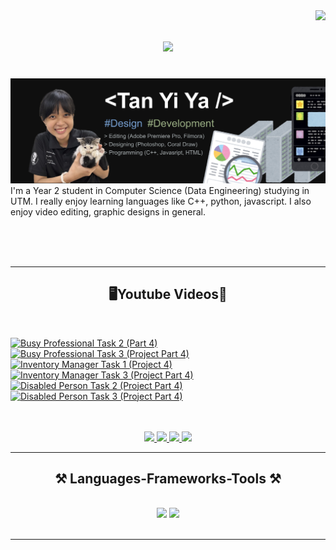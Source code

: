<img align="right" src="https://visitor-badge.laobi.icu/badge?page_id=Bomi3002.Bomi3002" />

<h1 align="center">
    <img src="https://readme-typing-svg.herokuapp.com/?font=Righteous&size=35&center=true&vCenter=true&width=500&height=70&duration=4000&lines=Hi+There!+👋;+I'm+Yi+Ya!;" />
</h1>
<br>
<img src="https://github.com/Bomi3002/Bomi3002/blob/main/assets/poster.jpg" />
I'm a Year 2 student in Computer Science (Data Engineering) studying in UTM. I really enjoy learning languages like C++, python, javascript. I also enjoy video editing, graphic designs in general. 

<br/><br/><br/>

 <hr/>
 
<h2 align="center">🖥️Youtube Videos📁</h2>
<br/>
    
<!-- BEGIN YOUTUBE-CARDS -->
[![Busy Professional Task 2 (Part 4)](https://ytcards.demolab.com/?id=OzirPHMS3aU&title=Busy+Professional+Task+2+%28Part+4%29&lang=en&timestamp=1719123290&background_color=%230d1117&title_color=%23ffffff&stats_color=%23dedede&max_title_lines=1&width=250&border_radius=5 "Busy Professional Task 2 (Part 4)")](https://www.youtube.com/watch?v=OzirPHMS3aU)
[![Busy Professional Task 3 (Project Part 4)](https://ytcards.demolab.com/?id=pK-O5HSHnUE&title=Busy+Professional+Task+3+%28Project+Part+4%29&lang=en&timestamp=1719123242&background_color=%230d1117&title_color=%23ffffff&stats_color=%23dedede&max_title_lines=1&width=250&border_radius=5 "Busy Professional Task 3 (Project Part 4)")](https://www.youtube.com/watch?v=pK-O5HSHnUE)
[![Inventory Manager Task 1 (Project 4)](https://ytcards.demolab.com/?id=Srxb_LixyW8&title=Inventory+Manager+Task+1+%28Project+4%29&lang=en&timestamp=1719123084&background_color=%230d1117&title_color=%23ffffff&stats_color=%23dedede&max_title_lines=1&width=250&border_radius=5 "Inventory Manager Task 1 (Project 4)")](https://www.youtube.com/watch?v=Srxb_LixyW8)
[![Inventory Manager Task 3 (Project Part 4)](https://ytcards.demolab.com/?id=u4qZZpR_Cxs&title=Inventory+Manager+Task+3+%28Project+Part+4%29&lang=en&timestamp=1719122777&background_color=%230d1117&title_color=%23ffffff&stats_color=%23dedede&max_title_lines=1&width=250&border_radius=5 "Inventory Manager Task 3 (Project Part 4)")](https://www.youtube.com/watch?v=u4qZZpR_Cxs)
[![Disabled Person Task 2 (Project Part 4)](https://ytcards.demolab.com/?id=Xc-kx98ojrM&title=Disabled+Person+Task+2+%28Project+Part+4%29&lang=en&timestamp=1719122756&background_color=%230d1117&title_color=%23ffffff&stats_color=%23dedede&max_title_lines=1&width=250&border_radius=5 "Disabled Person Task 2 (Project Part 4)")](https://www.youtube.com/watch?v=Xc-kx98ojrM)
[![Disabled Person Task 3 (Project Part 4)](https://ytcards.demolab.com/?id=jBNqIER5qto&title=Disabled+Person+Task+3+%28Project+Part+4%29&lang=en&timestamp=1719122707&background_color=%230d1117&title_color=%23ffffff&stats_color=%23dedede&max_title_lines=1&width=250&border_radius=5 "Disabled Person Task 3 (Project Part 4)")](https://www.youtube.com/watch?v=jBNqIER5qto)
<!-- END YOUTUBE-CARDS -->

<br/>

  <br>
 </div>
 
<div align="center"> 
    <a href="https://youtube.com/@San30025?si=v3GXAImTjkmAvM4y">
    <img src="https://img.shields.io/badge/YouTube-FF0000?style=for-the-badge&logo=youtube&logoColor=white" />
  </a>
  <a href="https://discordapp.com/users/shayan_duck">
    <img src="https://img.shields.io/badge/Discord-7289DA?style=for-the-badge&logo=discord&logoColor=white" />
  </a>
  <a href="https://www.instagram.com/y1yaa_?igsh=OGQ5ZDc2ODk2ZA%3D%3D&utm_source=qr">
     <img src="https://img.shields.io/badge/Instagram-E4405F?style=for-the-badge&logo=instagram&logoColor=white" /> 
  </a>
      <a href="mailto:tanyiya04@gmail.com">
    <img src="https://img.shields.io/badge/Gmail-333333?style=for-the-badge&logo=gmail&logoColor=red" />
  </a>
</div>

 <hr/>
 
<h2 align="center">⚒️ Languages-Frameworks-Tools ⚒️</h2>
<br/>
<div align="center">
    <img src="https://skillicons.dev/icons?i=react,bootstrap,mui,html,css,vscode,github,figma,tailwind,git,r" />
    <img src="https://skillicons.dev/icons?i=nodejs,python,javascript,typescript,express,firebase,mongodb,c,java,nextjs,mysql,flask" /><br>
</div>

<br/>
<hr/>
